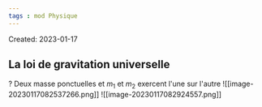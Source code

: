 ```yaml
---
tags : mod Physique
---
```

Created: 2023-01-17

## La loi de gravitation universelle
?
Deux masse ponctuelles et $m_1$ et $m_2$ exercent l'une sur l'autre
![[image-20230117082537266.png]]
![[image-20230117082924557.png]]


